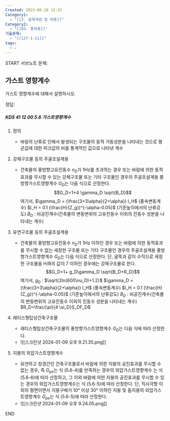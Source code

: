 ```yaml
---
Created: 2023-06-18 12:31
Category1:
  - "[[2. 설계개념 및 하중]]"
Category2:
  - "[[03. 풍하중]]"
기출문제:
  - "[[127-1-11]]"
tags:
  - ✏️
---
```

START
서브노트
문제:  
## 가스트 영향계수

가스트 영향계수에 대해서 설명하시오.

정답: 
##### KDS 41 12 00 5.6 가스트영향계수
1. 정의
	- 바람의 난류로 인해서 발생되는 구조물의 동적 거동성분을 나타내는 것으로 평균값에 대한 피크값의 비를 통계적인 값으로 나타낸 계수
2. 강체구조물 등의 주골조설계용
	- 건축물의 풍방향고유진동수 $n_D$가 1Hz를 초과하는 경우 또는 바람에 의한 동적 효과를 무시할 수 있는 강체구조물 또는 기타 구조물인 경우의 주골조설계용 풍방향가스트영향계수 $G_D$는 다음 식으로 산정한다.
	  $$G_D=1+4 \gamma_D \sqrt{B_D}$$
	여기서,
		$\gamma_D = (\frac{3+3\alpha}{2+\alpha}) I_H$ (풍속변동계수)
		$I_H = 0.1 (\frac{H}{Z_g})^{-\alpha-0.05}$ (기준높이에서의 난류강도)
		$B_D$ : 비공진계수(건축물의 변동변위의 고유진동수 이외의 진동수 성분을 나타내는 계수)
		
3. 유연구조물 등의 주골조설계용
	- 건축물의 풍방향고유진동수 $n_D$가 1Hz 이하인 경우 또는 바람에 의한 동적효과를 무시할 수 없는 세장한 구조물 또는 기타 구조물인 경우의 주골조설계용 풍방향가스트영향계수 $G_D$는 다음 식으로 산정한다. 단, 굴뚝과 같이 수직으로 세장한 구조물을 H/B의 값이 7 이하인 경우에는 강체구조물로 한다.
	  $$G_D=1+ g_D\gamma_D \sqrt{B_D+R_D}$$
	여기서,
	$g_D$ : $\sqrt{2ln(600\nu_D)+1.2}$
	$\gamma_D = (\frac{3+3\alpha}{2+\alpha}) I_H$ (풍속변동계수)
	$I_H = 0.1 (\frac{H}{Z_g})^{-\alpha-0.05}$ (기준높이에서의 난류강도)
	$B_D$ : 비공진계수(건축물의 변동변위의 고유진동수 이외의 진동수 성분을 나타내는 계수)
	$R_D=\frac{\pi}{4 \xi_D}S_DF_D$
1. 래티스형탑상건축구조물
	- 래티스형탑상건축구조물의 풍방향가스트영향계수 $G_D$는 다음 식에 따라 산정한다.
	- ![[스크린샷 2024-01-09 오후 9.21.35.png]]
1. 지붕의 외압가스트영향계수
	- 유연하고 장경간인 건축구조물로서 바람에 의한 지붕의 공진효과를 무시할 수 없는 경우, 즉 $G_{pe}$는 식 (5.6-4)를 만족하는 경우의 외압가스트영향계수 는 식 (5.6-6)에 따라 산정하고, 그 이외 바람에 의한 지붕의 공진효과를 무시할 수 있는 경우의 외압가스트영향계수는 식 (5.6-5)에 따라 산정한다. 단, 직사각형 이외의 평면이면서 지붕구배가 10° 이상 30° 이하인 지붕 및 돔지붕의 외압가스트영향계수 $G_{pe}$는 식 (5.6-5)에 따라 산정한다.
	- ![[스크린샷 2024-01-09 오후 9.24.05.png]]


	
<!--ID: 1688986161689-->
END